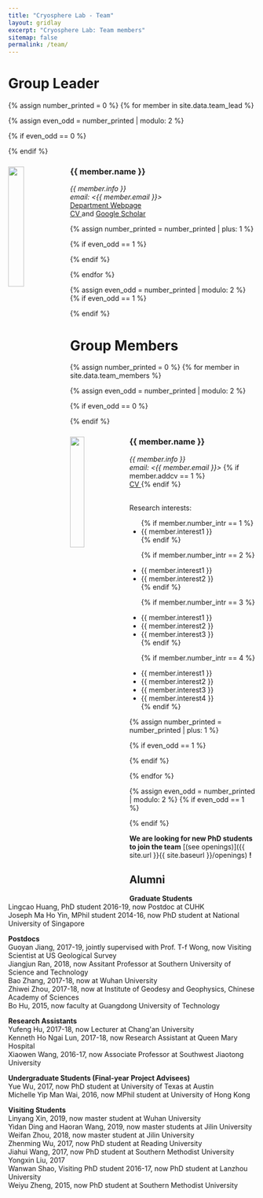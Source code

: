 ```yaml
---
title: "Cryosphere Lab - Team"
layout: gridlay
excerpt: "Cryosphere Lab: Team members"
sitemap: false
permalink: /team/
---
```


# Group Leader

{% assign number_printed = 0 %}
{% for member in site.data.team_lead %}

{% assign even_odd = number_printed | modulo: 2 %}

{% if even_odd == 0 %}
<div class="row">
{% endif %}

<div class="col-sm-6 clearfix">
  <img src="{{ site.url }}{{ site.baseurl }}/images/people/{{ member.photo }}" class="img-responsive" width="25%" style="float: left" />
  <h3>{{ member.name }}</h3>
  <i>{{ member.info }}<br>email: <{{ member.email }}></i> 
  <br>
  <a href="http://www.cuhk.edu.hk/sci/essc/people/liu.html"> Department Webpage </a>
  <br>
  <a href="{{ site.url }}{{ site.baseurl }}/assets/{{ member.cv }}"> CV </a> and  <a href="https://scholar.google.com.hk/citations?user=5VBaQTIAAAAJ&hl=en"> Google Scholar </a>
</div>

{% assign number_printed = number_printed | plus: 1 %}

{% if even_odd == 1 %}
</div>
{% endif %}

{% endfor %}

{% assign even_odd = number_printed | modulo: 2 %}
{% if even_odd == 1 %}
</div>
{% endif %}


# Group Members

{% assign number_printed = 0 %}
{% for member in site.data.team_members %}

{% assign even_odd = number_printed | modulo: 2 %}

{% if even_odd == 0 %}
<div class="row">
{% endif %}

<div class="col-sm-6 clearfix">
  <img src="{{ site.url }}{{ site.baseurl }}/images/people/{{ member.photo }}" class="img-responsive" width="24%" style="float: left" />
  <h3>{{ member.name }}</h3>
  <i>{{ member.info }}<br>email: <{{ member.email }}></i> {% if member.addcv == 1 %} <br><a href="{{ site.url }}{{ site.baseurl }}/assets/{{ member.cv }}"> CV </a> {% endif %}
  <br>
  <br>
  <p class="mb-0"> Research interests:</p>
  <ul style="overflow: hidden" padding-left="0em" margin-top="-10px">
  {% if member.number_intr == 1 %}
  <li> {{ member.interest1 }} </li>
  {% endif %}

  {% if member.number_intr == 2 %}
  <li> {{ member.interest1 }} </li>
  <li> {{ member.interest2 }} </li>
  {% endif %}

  {% if member.number_intr == 3 %}
  <li> {{ member.interest1 }} </li>
  <li> {{ member.interest2 }} </li>
  <li> {{ member.interest3 }} </li>
  {% endif %}

  {% if member.number_intr == 4 %}
  <li> {{ member.interest1 }} </li>
  <li> {{ member.interest2 }} </li>
  <li> {{ member.interest3 }} </li>
  <li> {{ member.interest4 }} </li>
  {% endif %}
  </ul>
</div>

{% assign number_printed = number_printed | plus: 1 %}

{% if even_odd == 1 %}
</div>
{% endif %}

{% endfor %}

{% assign even_odd = number_printed | modulo: 2 %}
{% if even_odd == 1 %}
</div>
{% endif %}


 **We are looking for new PhD students to join the team** [(see openings)]({{ site.url }}{{ site.baseurl }}/openings) **!**

## Alumni
**Graduate Students**<br />
Lingcao Huang, PhD student 2016-19, now Postdoc at CUHK <br />
Joseph Ma Ho Yin, MPhil student 2014-16, now PhD student at National University of Singapore <br />

**Postdocs**<br />
Guoyan Jiang, 2017-19, jointly supervised with Prof. T-f Wong, now Visiting Scientist at US Geological Survey <br />
Jiangjun Ran, 2018, now Assitant Professor at Southern University of Science and Technology <br />
Bao Zhang, 2017-18, now at Wuhan University <br />
Zhiwei Zhou, 2017-18, now at Institute of Geodesy and Geophysics, Chinese Academy of Sciences <br />
Bo Hu, 2015, now faculty at Guangdong University of Technology <br />

**Research Assistants**<br />
Yufeng Hu, 2017-18, now Lecturer at Chang'an University <br />
Kenneth Ho Ngai Lun, 2017-18, now Research Assistant at Queen Mary Hospital <br />
Xiaowen Wang, 2016-17, now Associate Professor at Southwest Jiaotong University <br />

**Undergraduate Students (Final-year Project Advisees)**<br />
Yue Wu, 2017, now PhD student at University of Texas at Austin <br />
Michelle Yip Man Wai, 2016, now MPhil student at University of Hong Kong <br />

**Visiting Students**<br />
Linyang Xin, 2019, now master student at Wuhan University <br />
Yidan Ding and Haoran Wang, 2019, now master students at Jilin University <br />
Weifan Zhou, 2018, now master student at Jilin University <br />
Zhenming Wu, 2017, now PhD student at Reading University <br />
Jiahui Wang, 2017, now PhD student at Southern Methodist University <br />
Yongxin Liu, 2017 <br />
Wanwan Shao, Visiting PhD student 2016-17, now PhD student at Lanzhou University <br />
Weiyu Zheng, 2015, now PhD student at Southern Methodist University <br />

